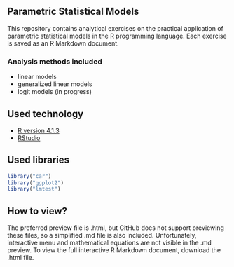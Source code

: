 ## Parametric Statistical Models
This repository contains analytical exercises on the practical application of parametric statistical models in the R programming language. Each exercise is saved as an R Markdown document.

### Analysis methods included
- linear models
- generalized linear models
- logit models (in progress)

## Used technology
- [R version 4.1.3](https://cran.r-project.org/src/base/R-4/)
- [RStudio](https://www.rstudio.com/)

## Used libraries
```r
library("car")
library("ggplot2")
library("lmtest")
```

## How to view?
The preferred preview file is .html, but GitHub does not support previewing these files, so a simplified .md file is also included. Unfortunately, interactive menu and mathematical equations are not visible in the .md preview. To view the full interactive R Markdown document, download the .html file.
